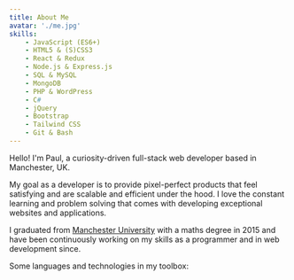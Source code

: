 ```yaml
---
title: About Me
avatar: './me.jpg'
skills:
    - JavaScript (ES6+)
    - HTML5 & (S)CSS3
    - React & Redux
    - Node.js & Express.js
    - SQL & MySQL
    - MongoDB
    - PHP & WordPress
    - C#
    - jQuery
    - Bootstrap
    - Tailwind CSS
    - Git & Bash
---
```


Hello! I'm Paul, a curiosity-driven full-stack web developer based in Manchester, UK.

My goal as a developer is to provide pixel-perfect products that feel satisfying and are scalable and efficient under the hood. I love the constant learning and problem solving that comes with developing exceptional websites and applications.

I graduated from [Manchester University](https://www.https://www.manchester.ac.uk/) with a maths degree in 2015 and have been continuously working on my skills as a programmer and in web development since.

Some languages and technologies in my toolbox:

